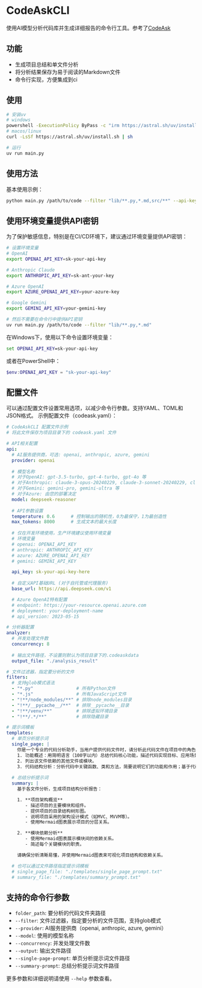 # CodeAskCLI

使用AI模型分析代码库并生成详细报告的命令行工具。参考了[CodeAsk](https://github.com/woniu9524/CodeAsk/issues)

## 功能

- 生成项目总结和单文件分析
- 将分析结果保存为易于阅读的Markdown文件
- 命令行实现，方便集成到ci

## 使用

```bash
# 安装uv
# windows
powershell -ExecutionPolicy ByPass -c "irm https://astral.sh/uv/install.ps1 | iex"
# macos/linux
curl -LsSf https://astral.sh/uv/install.sh | sh

# 运行
uv run main.py
```

## 使用方法

基本使用示例：

```bash
python main.py /path/to/code --filter "lib/**.py,*.md,src/**" --api-key YOUR_API_KEY
```

## 使用环境变量提供API密钥

为了保护敏感信息，特别是在CI/CD环境下，建议通过环境变量提供API密钥：

```bash
# 设置环境变量
# OpenAI
export OPENAI_API_KEY=sk-your-api-key

# Anthropic Claude
export ANTHROPIC_API_KEY=sk-ant-your-key

# Azure OpenAI
export AZURE_OPENAI_API_KEY=your-azure-key

# Google Gemini
export GEMINI_API_KEY=your-gemini-key

# 然后不需要在命令行中提供API密钥
uv run main.py /path/to/code --filter "lib/**.py,*.md"
```

在Windows下，使用以下命令设置环境变量：

```cmd
set OPENAI_API_KEY=sk-your-api-key
```

或者在PowerShell中：

```powershell
$env:OPENAI_API_KEY = "sk-your-api-key"
```

## 配置文件

可以通过配置文件设置常用选项，以减少命令行参数。支持YAML、TOML和JSON格式。
示例配置文件（codeask.yaml）：

```yaml
# CodeAskCLI 配置文件示例
# 将此文件保存为项目目录下的 codeask.yaml 文件

# API相关配置
api:
  # AI服务提供商，可选: openai, anthropic, azure, gemini
  provider: openai
  
  # 模型名称
  # 对于OpenAI: gpt-3.5-turbo, gpt-4-turbo, gpt-4o 等
  # 对于Anthropic: claude-3-opus-20240229, claude-3-sonnet-20240229, claude-3-haiku-20240307 等
  # 对于Gemini: gemini-pro, gemini-ultra 等
  # 对于Azure: 由您的部署决定
  model: deepseek-reasoner
  
  # API参数设置
  temperature: 0.6      # 控制输出的随机性，0为最保守，1为最创造性
  max_tokens: 8000      # 生成文本的最大长度
  
  # 仅在开发环境使用，生产环境建议使用环境变量
  # 环境变量
  # openai: OPENAI_API_KEY
  # anthropic: ANTHROPIC_API_KEY
  # azure: AZURE_OPENAI_API_KEY
  # gemini: GEMINI_API_KEY

  api_key: sk-your-api-key-here
  
  # 自定义API基础URL (对于自托管或代理服务)
  base_url: https://api.deepseek.com/v1

  # Azure OpenAI特有配置
  # endpoint: https://your-resource.openai.azure.com
  # deployment: your-deployment-name
  # api_version: 2023-05-15

# 分析器配置
analyzer:
  # 并发处理文件数
  concurrency: 8
  
  # 输出文件路径，不设置则默认为项目目录下的.codeaskdata
  output_file: "./analysis_result"

# 文件过滤器，指定要分析的文件
filters:
  # 支持glob模式语法
  - "*.py"                # 所有Python文件
  - "*.js"                # 所有JavaScript文件
  - "!**/node_modules/**" # 排除node_modules目录
  - "!**/__pycache__/**"  # 排除__pycache__目录
  - "!**/venv/**"         # 排除虚拟环境目录
  - "!**/.*/**"           # 排除隐藏目录

# 提示词模板
templates:
  # 单页分析提示词
  single_page: |
    你是一个专业的代码分析助手，当用户提供代码文件时，请分析此代码文件在项目中的角色。假定用户对代码不熟悉，并希望快速了解项目的目的和实现方式。请按照以下结构化框架进行分析：
    1. 功能概述：用简明语言（100字以内）总结代码核心功能，描述代码实现目标、应用场景及主要模块，强调关键功能和用途。
    2. 列出该文件依赖的其他文件或模块。
    3. 代码结构分析：分析代码中关键函数、类和方法，简要说明它们的功能和作用；基于代码内容和结构，选择合适的 Mermaid 图表（流程图、时序图、类图或状态图）展示执行流程或模块关系，确保图表符合 Mermaid 语法。
      
  # 总结分析提示词
  summary: |
    基于各文件分析，生成项目结构分析报告：

    1. **项目架构概览**
       - 描述项目的主要模块和组件。
       - 提供项目的目录结构树形图。
       - 说明项目采用的架构设计模式（如MVC、MVVM等）。
       - 使用Mermaid图表展示项目的分层关系。

    2. **模块依赖分析**
       - 使用Mermaid图表展示模块间的依赖关系。
       - 简述每个关键模块的职责。

    请确保分析清晰易懂，并使用Mermaid图表来可视化项目结构和依赖关系。

  # 也可以通过文件路径指定提示词模板
  # single_page_file: "./templates/single_page_prompt.txt"
  # summary_file: "./templates/summary_prompt.txt"
```

## 支持的命令行参数

- `folder_path`: 要分析的代码文件夹路径
- `--filter`: 文件过滤器，指定要分析的文件范围，支持glob模式
- `--provider`: AI服务提供商（openai, anthropic, azure, gemini）
- `--model`: 使用的模型名称
- `--concurrency`: 并发处理文件数
- `--output`: 输出文件路径
- `--single-page-prompt`: 单页分析提示词文件路径
- `--summary-prompt`: 总结分析提示词文件路径

更多参数和详细说明请使用 `--help` 参数查看。
